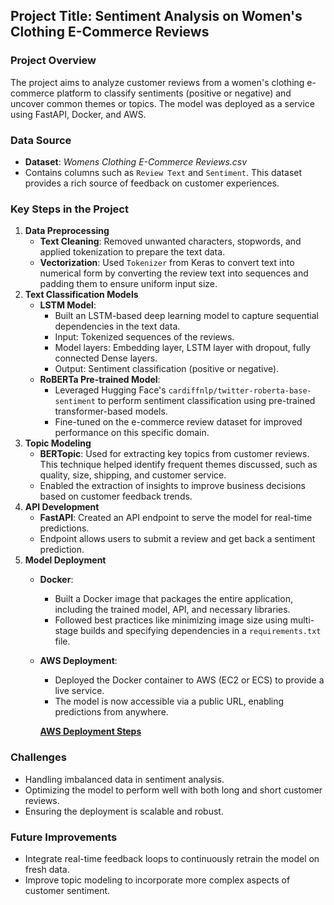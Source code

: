 ## **Project Title: Sentiment Analysis on Women's Clothing E-Commerce Reviews**

### **Project Overview**

The project aims to analyze customer reviews from a women's clothing e-commerce platform to classify sentiments (positive or negative) and uncover common themes or topics. The model was deployed as a service using FastAPI, Docker, and AWS.

### **Data Source**

- **Dataset**: *Womens Clothing E-Commerce Reviews.csv*
- Contains columns such as `Review Text` and `Sentiment`. This dataset provides a rich source of feedback on customer experiences.

### **Key Steps in the Project**

1. **Data Preprocessing**
    - **Text Cleaning**: Removed unwanted characters, stopwords, and applied tokenization to prepare the text data.
    - **Vectorization**: Used `Tokenizer` from Keras to convert text into numerical form by converting the review text into sequences and padding them to ensure uniform input size.
2. **Text Classification Models**
    - **LSTM Model**:
        - Built an LSTM-based deep learning model to capture sequential dependencies in the text data.
        - Input: Tokenized sequences of the reviews.
        - Model layers: Embedding layer, LSTM layer with dropout, fully connected Dense layers.
        - Output: Sentiment classification (positive or negative).
    - **RoBERTa Pre-trained Model**:
        - Leveraged Hugging Face's `cardiffnlp/twitter-roberta-base-sentiment` to perform sentiment classification using pre-trained transformer-based models.
        - Fine-tuned on the e-commerce review dataset for improved performance on this specific domain.
3. **Topic Modeling**
    - **BERTopic**: Used for extracting key topics from customer reviews. This technique helped identify frequent themes discussed, such as quality, size, shipping, and customer service.
    - Enabled the extraction of insights to improve business decisions based on customer feedback trends.
4. **API Development**
    - **FastAPI**: Created an API endpoint to serve the model for real-time predictions.
    - Endpoint allows users to submit a review and get back a sentiment prediction.
5. **Model Deployment**
    - **Docker**:
        - Built a Docker image that packages the entire application, including the trained model, API, and necessary libraries.
        - Followed best practices like minimizing image size using multi-stage builds and specifying dependencies in a `requirements.txt` file.
    - **AWS Deployment**:
        - Deployed the Docker container to AWS (EC2 or ECS) to provide a live service.
        - The model is now accessible via a public URL, enabling predictions from anywhere.
        
        [**AWS Deployment Steps**](https://www.notion.so/AWS-Deployment-Steps-11922e244a2f801cb920d1c7e34a2142?pvs=21)
        

### **Challenges**

- Handling imbalanced data in sentiment analysis.
- Optimizing the model to perform well with both long and short customer reviews.
- Ensuring the deployment is scalable and robust.

### **Future Improvements**

- Integrate real-time feedback loops to continuously retrain the model on fresh data.
- Improve topic modeling to incorporate more complex aspects of customer sentiment.
